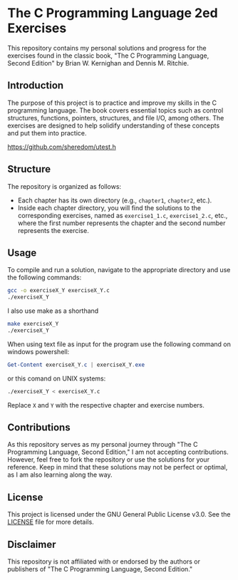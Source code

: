 # The C Programming Language 2ed Exercises

This repository contains my personal solutions and progress for the exercises found in the classic book, "The C Programming Language, Second Edition" by Brian W. Kernighan and Dennis M. Ritchie.

## Introduction

The purpose of this project is to practice and improve my skills in the C programming language. The book covers essential topics such as control structures, functions, pointers, structures, and file I/O, among others. The exercises are designed to help solidify understanding of these concepts and put them into practice.


https://github.com/sheredom/utest.h

## Structure

The repository is organized as follows:

- Each chapter has its own directory (e.g., `chapter1`, `chapter2`, etc.).
- Inside each chapter directory, you will find the solutions to the corresponding exercises, named as `exercise1_1.c`, `exercise1_2.c`, etc., where the first number represents the chapter and the second number represents the exercise.

## Usage

To compile and run a solution, navigate to the appropriate directory and use the following commands:

```bash
gcc -o exerciseX_Y exerciseX_Y.c
./exerciseX_Y
```

I also use make as a shorthand
```bash
make exerciseX_Y
./exerciseX_Y
```

When using text file as input for the program use the following command on windows powershell:
```powershell
Get-Content exerciseX_Y.c | exerciseX_Y.exe
```

or this comand on UNIX systems:
```bash
./exerciseX_Y < exerciseX_Y.c
```

Replace `X` and `Y` with the respective chapter and exercise numbers.

## Contributions

As this repository serves as my personal journey through "The C Programming Language, Second Edition," I am not accepting contributions. However, feel free to fork the repository or use the solutions for your reference. Keep in mind that these solutions may not be perfect or optimal, as I am also learning along the way.

## License

This project is licensed under the GNU General Public License v3.0. See the [LICENSE](LICENSE) file for more details.

## Disclaimer

This repository is not affiliated with or endorsed by the authors or publishers of "The C Programming Language, Second Edition."